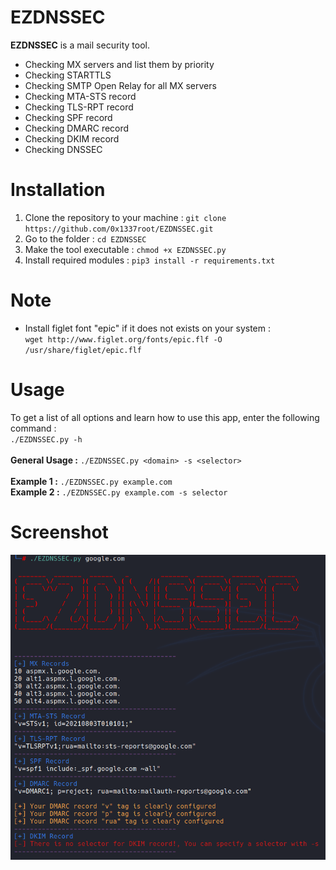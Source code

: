 # EZDNSSEC
**EZDNSSEC** is a mail security tool. 
* Checking MX servers and list them by priority
* Checking STARTTLS
* Checking SMTP Open Relay for all MX servers
* Checking MTA-STS record
* Checking TLS-RPT record
* Checking SPF record
* Checking DMARC record
* Checking DKIM record
* Checking DNSSEC 
# Installation
1. Clone the repository to your machine : `git clone https://github.com/0x1337root/EZDNSSEC.git`
2. Go to the folder : `cd EZDNSSEC`
3. Make the tool executable : `chmod +x EZDNSSEC.py`
4. Install required modules : `pip3 install -r requirements.txt`
# Note
* Install figlet font "epic" if it does not exists on your system :<br> `wget http://www.figlet.org/fonts/epic.flf -O /usr/share/figlet/epic.flf`
# Usage
To get a list of all options and learn how to use this app, enter the following command :<br>
`./EZDNSSEC.py -h`<br><br>
**General Usage :** `./EZDNSSEC.py <domain> -s <selector>`<br><br>
**Example 1 :** `./EZDNSSEC.py example.com`<br>
**Example 2 :** `./EZDNSSEC.py example.com -s selector`<br>
# Screenshot
![alt text](https://github.com/0x1337root/EZDNSSEC/blob/main/usage.PNG)
